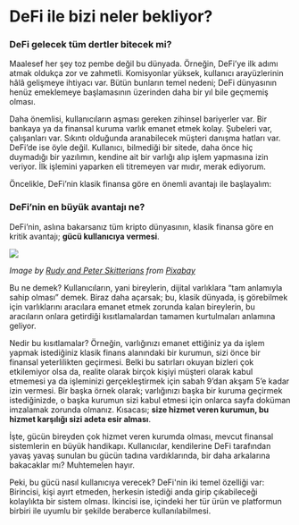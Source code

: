 # DeFi ile bizi neler bekliyor?

### DeFi gelecek tüm dertler bitecek mi?

Maalesef her şey toz pembe değil bu dünyada. Örneğin, DeFi’ye ilk adımı atmak oldukça zor ve zahmetli. Komisyonlar yüksek, kullanıcı arayüzlerinin hâlâ gelişmeye ihtiyacı var. Bütün bunların temel nedeni; DeFi dünyasının henüz emeklemeye başlamasının üzerinden daha bir yıl bile geçmemiş olması.

Daha önemlisi, kullanıcıların aşması gereken zihinsel bariyerler var. Bir bankaya ya da finansal kuruma varlık emanet etmek kolay. Şubeleri var, çalışanları var. Sıkıntı olduğunda aranabilecek müşteri danışma hatları var. DeFi’de ise öyle değil. Kullanıcı, bilmediği bir sitede, daha önce hiç duymadığı bir yazılımın, kendine ait bir varlığı alıp işlem yapmasına izin veriyor. İlk işlemini yaparken eli titremeyen var mıdır, merak ediyorum.

Öncelikle, DeFi’nin klasik finansa göre en önemli avantajı ile başlayalım:

### DeFi’nin en büyük avantajı ne?

DeFi’nin, aslına bakarsanız tüm kripto dünyasının, klasik finansa göre en kritik avantajı; **gücü kullanıcıya vermesi**.

![](../.gitbook/assets/040105-defi\_dunyasina\_adim\_atacaklara-man-1069219\_1920.jpg)

_Image by _[_Rudy and Peter Skitterians_](https://pixabay.com/users/skitterphoto-324082/)_ from _[_Pixabay_](https://pixabay.com)__

Bu ne demek? Kullanıcıların, yani bireylerin, dijital varlıklara “tam anlamıyla sahip olması” demek. Biraz daha açarsak; bu, klasik dünyada, iş görebilmek için varlıklarını aracılara emanet etmek zorunda kalan bireylerin, bu aracıların onlara getirdiği kısıtlamalardan tamamen kurtulmaları anlamına geliyor.

Nedir bu kısıtlamalar? Örneğin, varlığınızı emanet ettiğiniz ya da işlem yapmak istediğiniz klasik finans alanındaki bir kurumun, sizi önce bir finansal yeterlilikten geçirmesi. Belki bu satırları okuyan bizleri çok etkilemiyor olsa da, realite olarak birçok kişiyi müşteri olarak kabul etmemesi ya da işleminizi gerçekleştirmek için sabah 9’dan akşam 5’e kadar izin vermesi. Bir başka örnek olarak; varlığınızı başka bir kuruma geçirmek istediğinizde, o başka kurumun sizi kabul etmesi için onlarca sayfa doküman imzalamak zorunda olmanız. Kısacası; **size hizmet veren kurumun, bu hizmet karşılığı sizi adeta esir alması**.

İşte, gücün bireyden çok hizmet veren kurumda olması, mevcut finansal sistemlerin en büyük handikapı. Kullanıcılar, kendilerine DeFi tarafından yavaş yavaş sunulan bu gücün tadına vardıklarında, bir daha arkalarına bakacaklar mı? Muhtemelen hayır.

Peki, bu gücü nasıl kullanıcıya verecek? DeFi'nin iki temel özelliği var: Birincisi, kişi ayırt etmeden, herkesin istediği anda girip çıkabileceği kolaylıkta bir sistem olması. İkincisi ise, içindeki her tür ürün ve platformun birbiri ile uyumlu bir şekilde beraberce kullanılabilmesi.
